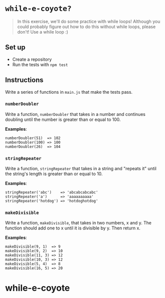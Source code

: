 # `while-e-coyote?`

> In this exercise, we'll do some practice with while loops! Although you could probably figure out how to do this without while loops, please don't! Use a while loop :)

## Set up

* Create a repository
* Run the tests with `npm test`

## Instructions

Write a series of functions in `main.js` that make the tests pass.

### `numberDoubler`

Write a function, `numberDoubler` that takes in a number and continues doubling until the number is greater than or equal to 100.

**Examples**:
```
numberDoubler(51)  => 102
numberDoubler(100) => 100
numberDoubler(26)  => 104
```

### `stringRepeater`

Write a function, `stringRepeater` that takes in a string and "repeats it" until the string's length is greater than or equal to 10.

**Examples**:
```
stringRepeater('abc')    => 'abcabcabcabc'
stringRepeater('a')      => 'aaaaaaaaaa'
stringRepeater('hotdog') => 'hotdoghotdog'
```

### `makeDivisible`

Write a function, `makeDivisible`, that takes in two numbers, x and y. The function should add one to x until it is divisible by y. Then return x.

**Examples**:
```
makeDivisible(9, 1)  => 9
makeDivisible(9, 2)  => 10
makeDivisible(11, 3) => 12
makeDivisible(10, 3) => 12
makeDivisible(5, 4)  => 8
makeDivisible(16, 5) => 20
```

# while-e-coyote
